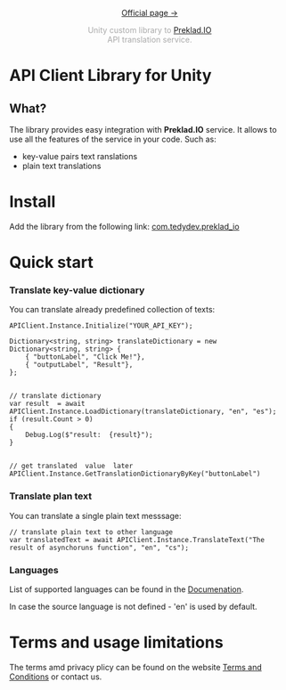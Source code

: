 <p align="center">
<a href="https://prekald.io/">Official page →</a><br>
</p>

<p align="center" style="color: #AAA">
  Unity custom library to  <a href="https://www.preklad.io">Preklad.IO</a> <br>API translation service.
</p>


# API Client Library for Unity

## What?

The library provides easy integration with  **Preklad.IO** service. It allows  to use all the features of the service in your code.
Such as:
- key-value pairs  text ranslations
- plain text translations


# Install
Add  the library from  the following link: <a href="https://github.com/TedyHub/com.tedydev.preklad_io.git">com.tedydev.preklad_io</a>



# Quick start


### Translate key-value dictionary  
You can translate already predefined  collection of texts:
```
APIClient.Instance.Initialize("YOUR_API_KEY");

Dictionary<string, string> translateDictionary = new Dictionary<string, string> {
    { "buttonLabel", "Click Me!"},
    { "outputLabel", "Result"},
};


// translate dictionary
var result  = await APIClient.Instance.LoadDictionary(translateDictionary, "en", "es");
if (result.Count > 0)
{
    Debug.Log($"result:  {result}");
}


// get translated  value  later
APIClient.Instance.GetTranslationDictionaryByKey("buttonLabel")

```

### Translate  plan text 
You can translate a single plain text messsage:
```
// translate plain text to other language
var translatedText = await APIClient.Instance.TranslateText("The result of asynchoruns function", "en", "cs");
```

### Languages
List of supported languages can be found in the  [Documenation](https://preklad.io/docs).

In case the source language is not defined - 'en' is used by default.


# Terms and usage limitations
The terms amd privacy plicy  can be found on the website [Terms and Conditions](https://preklad.io/terms) or contact us.
